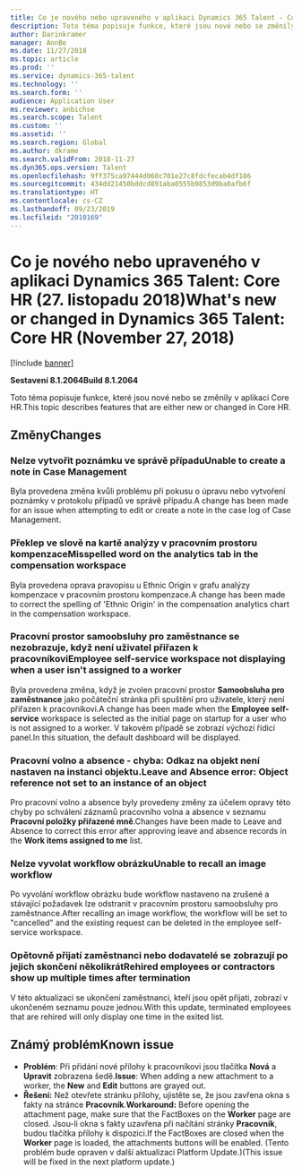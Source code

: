 ```yaml
---
title: Co je nového nebo upraveného v aplikaci Dynamics 365 Talent - Core HR (27. listopadu 2018)
description: Toto téma popisuje funkce, které jsou nové nebo se změnily v aplikaci Microsoft Dynamics 365 Talent - Core HR.
author: Darinkramer
manager: AnnBe
ms.date: 11/27/2018
ms.topic: article
ms.prod: ''
ms.service: dynamics-365-talent
ms.technology: ''
ms.search.form: ''
audience: Application User
ms.reviewer: anbichse
ms.search.scope: Talent
ms.custom: ''
ms.assetid: ''
ms.search.region: Global
ms.author: dkrame
ms.search.validFrom: 2018-11-27
ms.dyn365.ops.version: Talent
ms.openlocfilehash: 9ff375ca97444d060c701e27c8fdcfecab4df186
ms.sourcegitcommit: 434dd21450bddcd891aba0555b9853d9ba0afb6f
ms.translationtype: HT
ms.contentlocale: cs-CZ
ms.lasthandoff: 09/23/2019
ms.locfileid: "2010169"
---
```

# <a name="whats-new-or-changed-in-dynamics-365-talent-core-hr-november-27-2018"></a><span data-ttu-id="1aa46-103">Co je nového nebo upraveného v aplikaci Dynamics 365 Talent: Core HR (27. listopadu 2018)</span><span class="sxs-lookup"><span data-stu-id="1aa46-103">What's new or changed in Dynamics 365 Talent: Core HR (November 27, 2018)</span></span>

[!include [banner](includes/banner.md)]

<span data-ttu-id="1aa46-104">**Sestavení 8.1.2064**</span><span class="sxs-lookup"><span data-stu-id="1aa46-104">**Build 8.1.2064**</span></span>

<span data-ttu-id="1aa46-105">Toto téma popisuje funkce, které jsou nové nebo se změnily v aplikaci Core HR.</span><span class="sxs-lookup"><span data-stu-id="1aa46-105">This topic describes features that are either new or changed in Core HR.</span></span>


## <a name="changes"></a><span data-ttu-id="1aa46-106">Změny</span><span class="sxs-lookup"><span data-stu-id="1aa46-106">Changes</span></span>

### <a name="unable-to-create-a-note-in-case-management"></a><span data-ttu-id="1aa46-107">Nelze vytvořit poznámku ve správě případu</span><span class="sxs-lookup"><span data-stu-id="1aa46-107">Unable to create a note in Case Management</span></span>

<span data-ttu-id="1aa46-108">Byla provedena změna kvůli problému při pokusu o úpravu nebo vytvoření poznámky v protokolu případů ve správě případu.</span><span class="sxs-lookup"><span data-stu-id="1aa46-108">A change has been made for an issue when attempting to edit or create a note in the case log of Case Management.</span></span>

### <a name="misspelled-word-on-the-analytics-tab-in-the-compensation-workspace"></a><span data-ttu-id="1aa46-109">Překlep ve slově na kartě analýzy v pracovním prostoru kompenzace</span><span class="sxs-lookup"><span data-stu-id="1aa46-109">Misspelled word on the analytics tab in the compensation workspace</span></span> 

<span data-ttu-id="1aa46-110">Byla provedena oprava pravopisu u Ethnic Origin v grafu analýzy kompenzace v pracovním prostoru kompenzace.</span><span class="sxs-lookup"><span data-stu-id="1aa46-110">A change has been made to correct the spelling of 'Ethnic Origin' in the compensation analytics chart in the compensation workspace.</span></span>

### <a name="employee-self-service-workspace-not-displaying-when-a-user-isnt-assigned-to-a-worker"></a><span data-ttu-id="1aa46-111">Pracovní prostor samoobsluhy pro zaměstnance se nezobrazuje, když není uživatel přiřazen k pracovníkovi</span><span class="sxs-lookup"><span data-stu-id="1aa46-111">Employee self-service workspace not displaying when a user isn't assigned to a worker</span></span> 

<span data-ttu-id="1aa46-112">Byla provedena změna, když je zvolen pracovní prostor **Samoobsluha pro zaměstnance** jako počáteční stránka při spuštění pro uživatele, který není přiřazen k pracovníkovi.</span><span class="sxs-lookup"><span data-stu-id="1aa46-112">A change has been made when the **Employee self-service** workspace is selected as the initial page on startup for a user who is not assigned to a worker.</span></span> <span data-ttu-id="1aa46-113">V takovém případě se zobrazí výchozí řídicí panel.</span><span class="sxs-lookup"><span data-stu-id="1aa46-113">In this situation, the default dashboard will be displayed.</span></span>

### <a name="leave-and-absence-error-object-reference-not-set-to-an-instance-of-an-object"></a><span data-ttu-id="1aa46-114">Pracovní volno a absence - chyba: Odkaz na objekt není nastaven na instanci objektu.</span><span class="sxs-lookup"><span data-stu-id="1aa46-114">Leave and Absence error: Object reference not set to an instance of an object</span></span>

<span data-ttu-id="1aa46-115">Pro pracovní volno a absence byly provedeny změny za účelem opravy této chyby po schválení záznamů pracovního volna a absence v seznamu **Pracovní položky přiřazené mně**.</span><span class="sxs-lookup"><span data-stu-id="1aa46-115">Changes have been made to Leave and Absence to correct this error after approving leave and absence records in the **Work items assigned to me** list.</span></span>

### <a name="unable-to-recall-an-image-workflow"></a><span data-ttu-id="1aa46-116">Nelze vyvolat workflow obrázku</span><span class="sxs-lookup"><span data-stu-id="1aa46-116">Unable to recall an image workflow</span></span>

<span data-ttu-id="1aa46-117">Po vyvolání workflow obrázku bude workflow nastaveno na zrušené a stávající požadavek lze odstranit v pracovním prostoru samoobsluhy pro zaměstnance.</span><span class="sxs-lookup"><span data-stu-id="1aa46-117">After recalling an image workflow, the workflow will be set to "cancelled" and the existing request can be deleted in the employee self-service workspace.</span></span>

### <a name="rehired-employees-or-contractors-show-up-multiple-times-after-termination"></a><span data-ttu-id="1aa46-118">Opětovně přijatí zaměstnanci nebo dodavatelé se zobrazují po jejich skončení několikrát</span><span class="sxs-lookup"><span data-stu-id="1aa46-118">Rehired employees or contractors show up multiple times after termination</span></span> 

<span data-ttu-id="1aa46-119">V této aktualizaci se ukončení zaměstnanci, kteří jsou opět přijati, zobrazí v ukončeném seznamu pouze jednou.</span><span class="sxs-lookup"><span data-stu-id="1aa46-119">With this update, terminated employees that are rehired will only display one time in the exited list.</span></span> 

## <a name="known-issue"></a><span data-ttu-id="1aa46-120">Známý problém</span><span class="sxs-lookup"><span data-stu-id="1aa46-120">Known issue</span></span>

- <span data-ttu-id="1aa46-121">**Problém**: Při přidání nové přílohy k pracovníkovi jsou tlačítka **Nová** a **Upravit** zobrazena šedě.</span><span class="sxs-lookup"><span data-stu-id="1aa46-121">**Issue**: When adding a new attachment to a worker, the **New** and **Edit** buttons are grayed out.</span></span> 
- <span data-ttu-id="1aa46-122">**Řešení:** Než otevřete stránku přílohy, ujistěte se, že jsou zavřena okna s fakty na stránce **Pracovník**.</span><span class="sxs-lookup"><span data-stu-id="1aa46-122">**Workaround:** Before opening the attachment page, make sure that the FactBoxes on the **Worker** page are closed.</span></span> <span data-ttu-id="1aa46-123">Jsou-li okna s fakty uzavřena při načítání stránky **Pracovník**, budou tlačítka přílohy k dispozici.</span><span class="sxs-lookup"><span data-stu-id="1aa46-123">If the FactBoxes are closed when the **Worker** page is loaded, the attachments buttons will be enabled.</span></span> <span data-ttu-id="1aa46-124">(Tento problém bude opraven v další aktualizaci Platform Update.)</span><span class="sxs-lookup"><span data-stu-id="1aa46-124">(This issue will be fixed in the next platform update.)</span></span>
